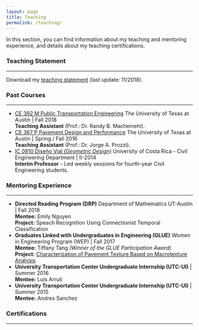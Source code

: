 ```yaml
---
layout: page
title: Teaching
permalink: /teaching/
---
```


In this section, you can find information about my teaching and mentoring experience, and details about my teaching certifications.

### Teaching Statement
___
Download my [teaching statement](/downloads/teaching_statement.pdf) (last update: 11/2018).

### Past Courses
___
- [CE 392 M Public Transportation Engineering](/downloads/2018_syllabus.pdf) The University of Texas at Austin | Fall 2018 <br>
<b>Teaching Assistant</b> (Prof.: Dr. Randy B. Machemehl).
- [CE 367 P Pavement Design and Performance](/downloads/2016_syllabus.pdf) The University of Texas at Austin | Spring / Fall 2016 <br>
<b>Teaching Assistant</b> (Prof.: Dr. Jorge A. Prozzi).
- [IC 0810 Diseño Vial <i>(Geometric Design)</i>](/downloads/2014_programa.pdf) University of Costa Rica - Civil Engineering Department  | II-2014 <br>
<b>Interim Professor</b> - Led weekly sessions for fourth-year Civil Engineering students.

### Mentoring Experience
___
- <b>Directed Reading Program (DRP)</b> Department of Mathematics UT-Austin  | Fall 2018 <br>
<b>Mentee:</b> Emily Nguyen <br>
<b>Project:</b> Speach Recognition Using Connectionist Temporal Classification<br>
- <b>Graduates Linked with Undergraduates in Engineering (GLUE)</b> Women in Engineering Program (WEP) | Fall 2017 <br>
<b>Mentee:</b> Tiffany Tang <i>(Winner of the GLUE Participation Award)</i> <br>
<b>Project:</b> [Characterization of Pavement Texture Based on Macrotexture Analysis](/downloads/2017_GLUE.pdf) <br>
- <b>University Transportation Center Undergraduate Internship (UTC-UI)</b> | Summer 2016 <br>
<b>Mentee:</b> Luis Arruti <br>
- <b>University Transportation Center Undergraduate Internship (UTC-UI)</b> | Summer 2015 <br>
<b>Mentee:</b> Andres Sanchez

### Certifications
___
